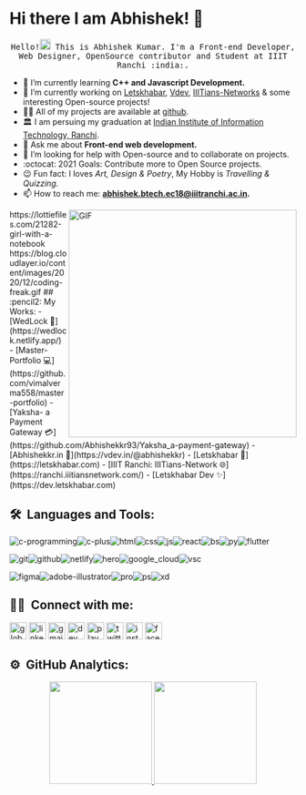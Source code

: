 # Hi there I am Abhishek! 👋

<p align="center">
  <samp>
    Hello!<img src="https://github.com/vimalverma558/vimalverma558/blob/v2/img/Hi.gif" width="19px"> This is Abhishek Kumar. I'm a Front-end Developer, Web Designer, OpenSource contributor and Student at IIIT Ranchi :india:.


- 🌱 I’m currently learning **C++ and Javascript Development.**
- 🔭 I’m currently working on [Letskhabar](https://github.com/letskhabar), [Vdev](https://github.com/vdev-in), [IIITians-Networks](https://github.com/IIITians-Network) & some interesting Open-source projects!
- 👨‍💻 All of my projects are available at [github](https://github.com/Abhishekkr93?tab=repositories).
- 🏛️ I am persuing my graduation at [Indian Institute of Information Technology, Ranchi](http://iiitranchi.ac.in/).
- 💬 Ask me about **Front-end web development.**
- 👯 I’m looking for help with Open-source and to collaborate on projects.
- :octocat: 2021 Goals: Contribute more to Open Source projects.
- 😉 Fun fact: I loves *Art, Design & Poetry*, My Hobby is *Travelling & Quizzing.*
- 📫 How to reach me: **abhishek.btech.ec18@iiitranchi.ac.in.**
  </samp>
</p>


<img align="right" width="400" alt="GIF" src="https://lottiefiles.com/21282-girl-with-a-notebook"/>
https://lottiefiles.com/21282-girl-with-a-notebook
https://blog.cloudlayer.io/content/images/2020/12/coding-freak.gif
## :pencil2: My Works:
- [WedLock 💍](https://wedlock.netlify.app/)
- [Master-Portfolio 💻](https://github.com/vimalverma558/master-portfolio) 
- [Yaksha- a Payment Gateway 💳](https://github.com/Abhishekkr93/Yaksha_a-payment-gateway)
- [Abhishekkr.in 👦](https://vdev.in/@abhishekkr)
- [Letskhabar 📰](https://letskhabar.com)
- [IIIT Ranchi: IIITians-Network 🌐](https://ranchi.iiitiansnetwork.com/)
- [Letskhabar Dev ✨](https://dev.letskhabar.com)


 ## 🛠 &nbsp;Languages and Tools: 
<img src="https://logo.letskhabar.com/img/?tool=c-programming" alt="c-programming"><img src="https://logo.letskhabar.com//img/?tool=c-plus" alt="c-plus"><img src="https://logo.letskhabar.com/img/?tool=html" alt="html"><img src="https://logo.letskhabar.com//img/?tool=css" alt="css"><img src="https://logo.letskhabar.com/img/?tool=js" alt="js"><img src="https://logo.letskhabar.com/img/?tool=react" alt="react"><img src="https://logo.letskhabar.com/img/?tool=bootstrap" alt="bs"><img src="https://logo.letskhabar.com/img/?tool=python" alt="py"><img src="https://logo.letskhabar.com/img/?tool=flutter" alt="flutter">

<img src="https://logo.letskhabar.com/img/?tool=git" alt="git"><img src="https://logo.letskhabar.com/img/?tool=github" alt="github"><img src="https://logo.letskhabar.com/img/?tool=netlify" alt="netlify"><img src="https://logo.letskhabar.com/img/?tool=heroku" alt="hero"><img src="https://logo.letskhabar.com/img/?tool=google_cloud" alt="google_cloud"><img src="https://logo.letskhabar.com/img/?tool=vs-code" alt="vsc">

<img src="https://logo.letskhabar.com/img/?tool=figma" alt="figma"><img src="https://logo.letskhabar.com/img/?tool=adobe-illustrator" alt="adobe-illustrator"><img src="https://logo.letskhabar.com/img/?tool=adobe-premiere-pro" alt="pro"><img src="https://logo.letskhabar.com/img/?tool=adobe-photoshop" alt="ps"><img src="https://logo.letskhabar.com/img/?tool=adobe-xd" alt="xd">


## 🤝🏻 &nbsp;Connect with me:
[<img src="https://logo.letskhabar.com/img/?tool=globe" alt="globe" width="30px">](https://vdev.in/@abhishekkr)
[<img src="https://logo.letskhabar.com/img/?tool=linkedin" alt="linkedin" width="30px">](https://www.linkedin.com/in/abhishek-kumar-544057174)
[<img src="https://logo.letskhabar.com/img/?tool=gmail" alt="gmail" width="30px">](mailto:abhishek.btech.ec18@iiitranchi.ac.in)
[<img src="https://logo.letskhabar.com/img/?tool=dev" alt="dev" width="30px">](https://dev.to/amazing__ak)
[<img src="https://logo.letskhabar.com/img/?tool=play-button" alt="play" width="30px">](https://youtube.com/amazingak)
[<img src="https://logo.letskhabar.com/img/?tool=twitter" alt="twitter" width="30px">](https://twitter.com/amazing__ak)
[<img src="https://logo.letskhabar.com/img/?tool=instagram" alt="instagram" width="30px">](https://instagram.com/amazing__ak)
[<img src="https://logo.letskhabar.com/img/?tool=facebook" alt="facebook" width="30px">](https://www.facebook.com/AmazingAK)


## ⚙️ &nbsp;GitHub Analytics:
<p align="center">
<a href="https://github.com/Abhishekkr93">
  <img height="180em" src="https://github-readme-stats-eight-theta.vercel.app/api?username=Abhishekkr93&show_icons=true&theme=algolia&include_all_commits=true&count_private=true"/>
  <img height="180em" src="https://github-readme-stats-eight-theta.vercel.app/api/top-langs/?username=Abhishekkr93&layout=compact&langs_count=8&theme=algolia"/>
</a>
</p>
